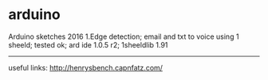 # arduino
Arduino sketches 2016
1.Edge detection; email and txt to voice using 1 sheeld; tested ok; ard ide 1.0.5 r2; 1sheeldlib 1.91 


--------------------------------------
useful links:
http://henrysbench.capnfatz.com/

